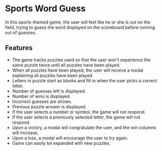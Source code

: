 # Sports Word Guess 
In this sports-themed game, the user will feel like he or she is out on the field, trying to guess the word displayed on the scoreboard before running out of guesses.

## Features
  * The game tracks puzzles used so that the user won't experience the same puzzle twice until all puzzles have been played.
  * When all puzzles have been played, the user will receive a modal explaining all puzzles have been played.
  * Letters in puzzle start as blanks and fill in when the user picks a correct letter.
  * Number of guesses left is displayed.
  * Number of wins is displayed.
  * Incorrect guesses are shown.
  * Previous puzzle answer is displayed.
  * If the user selects a number or symbol, the game will not respond.
  * If the user selects a previously selected letter, the game will not respond.
  * Upon a victory, a modal will congratulate the user, and the win columns will increase.
  * Upon a loss, a modal will encourage the user to try again. 
  * Game can easily be expanded with new puzzles.
